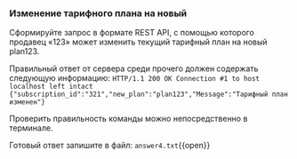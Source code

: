### Изменение тарифного плана на новый

Сформируйте запрос в формате REST API, с помощью которого продавец «123» может изменить текущий тарифный план на новый plan123.

Правильный ответ от сервера среди прочего должен содержать следующую информацию:
`
    HTTP/1.1 200 OK
    Connection #1 to host localhost left intact
    {"subscription_id":"321","new_plan":"plan123","Message":"Тарифный план изменен"}
`

Проверить правильность команды можно непосредственно в терминале.

Готовый ответ запишите в файл:
`answer4.txt`{{open}}
